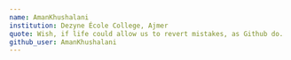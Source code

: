 ```yaml
---
name: AmanKhushalani
institution: Dezyne École College, Ajmer
quote: Wish, if life could allow us to revert mistakes, as Github do.
github_user: AmanKhushalani
---
```

